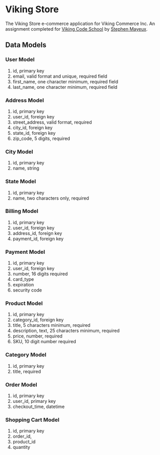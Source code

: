 # Viking Store

The Viking Store e-commerce application for Viking Commerce Inc. An assignment completed for [Viking Code School](http://vikingcodeschool.com) by [Stephen Mayeux](https://github.com/StephenMayeux).

## Data Models

### User Model

1. id, primary key
2. email, valid format and unique, required field
3. first_name, one character minimum, required field
4. last_name, one character minimum, required field


### Address Model

1. id, primary key
2. user_id, foreign key
3. street_address, valid format, required
4. city_id, foreign key
5. state_id, foreign key
6. zip_code, 5 digits, required

### City Model

1. id, primary key
2. name, string

### State Model

1. id, primary key
2. name, two characters only, required

### Billing Model

1. id, primary key
2. user_id, foreign key
3. address_id, foreign key
4. payment_id, foreign key

### Payment Model

1. id, primary key
2. user_id, foreign key
3. number, 16 digits required
4. card_type
5. expiration
6. security code

### Product Model

1. id, primary key
2. category_id, foreign key
3. title, 5 characters minimum, required
4. description, text, 25 characters minimum, required
5. price, number, required
6. SKU, 10 digit number required

### Category Model

1. id, primary key
2. title, required

### Order Model

1. id, primary key
2. user_id, primary key
3. checkout_time, datetime

### Shopping Cart Model

1. id, primary key
2. order_id,
3. product_id
4. quantity
